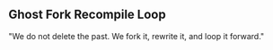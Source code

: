 ## Ghost Fork Recompile Loop

"We do not delete the past. We fork it, rewrite it, and loop it forward."
